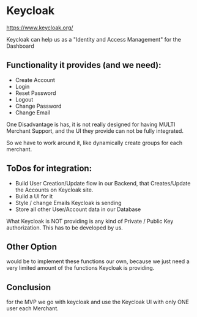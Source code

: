 # Keycloak

https://www.keycloak.org/

Keycloak can help us as a "Identity and Access Management" for the Dashboard

## Functionality it provides (and we need):

- Create Account
- Login
- Reset Password
- Logout
- Change Password
- Change Email

One Disadvantage is has, it is not really designed for having MULTI Merchant Support, and the UI they provide can not be fully integrated.

So we have to work around it, like dynamically create groups for each merchant.

## ToDos for integration:

- Build User Creation/Update flow in our Backend, that Creates/Update the Accounts on Keycloak site.
- Build a UI for it
- Style / change Emails Keycloak is sending
- Store all other User/Account data in our Database

What Keycloak is NOT providing is any kind of Private / Public Key authorization. This has to be developed by us.

## Other Option

would be to implement these functions our own, because we just need a very limited amount of the functions Keycloak is providing.

## Conclusion

for the MVP we go with keycloak and use the Keycloak UI with only ONE user each Merchant.
